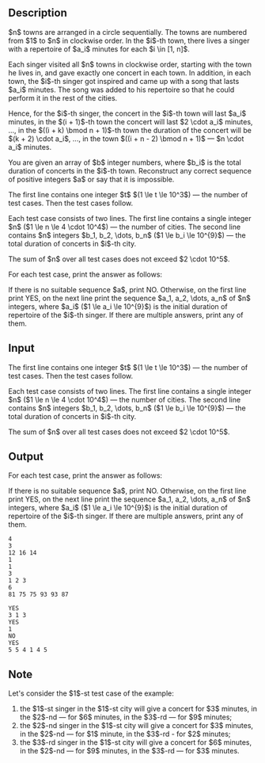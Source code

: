 ## Description

<div><p>$n$ towns are arranged in a circle sequentially. The towns are numbered from $1$ to $n$ in clockwise order. In the $i$-th town, there lives a singer with a repertoire of $a_i$ minutes for each $i \in [1, n]$.</p><p>Each singer visited all $n$ towns in clockwise order, starting with the town he lives in, and gave exactly one concert in each town. In addition, in each town, the $i$-th singer got inspired and came up with a song that lasts $a_i$ minutes. The song was added to his repertoire so that he could perform it in the rest of the cities.</p><p>Hence, for the $i$-th singer, the concert in the $i$-th town will last $a_i$ minutes, in the $(i + 1)$-th town the concert will last $2 \cdot a_i$ minutes, ..., in the $((i + k) \bmod n + 1)$-th town the duration of the concert will be $(k + 2) \cdot a_i$, ..., in the town $((i + n - 2) \bmod n + 1)$ — $n \cdot a_i$ minutes.</p><p>You are given an array of $b$ integer numbers, where $b_i$ is the total duration of concerts in the $i$-th town. Reconstruct any correct sequence of <span class="tex-font-style-bf">positive</span> integers $a$ or say that it is impossible.</p></div><div class="input-specification"><p>The first line contains one integer $t$ $(1 \le t \le 10^3$) — the number of test cases. Then the test cases follow.</p><p>Each test case consists of two lines. The first line contains a single integer $n$ ($1 \le n \le 4 \cdot 10^4$) — the number of cities. The second line contains $n$ integers $b_1, b_2, \dots, b_n$ ($1 \le b_i \le 10^{9}$) — the total duration of concerts in $i$-th city.</p><p>The sum of $n$ over all test cases does not exceed $2 \cdot 10^5$.</p></div><div class="output-specification"><p>For each test case, print the answer as follows:</p><p>If there is no suitable sequence $a$, print <span class="tex-font-style-tt">NO</span>. Otherwise, on the first line print <span class="tex-font-style-tt">YES</span>, on the next line print the sequence $a_1, a_2, \dots, a_n$ of $n$ integers, where $a_i$ ($1 \le a_i \le 10^{9}$) is the initial duration of repertoire of the $i$-th singer. If there are multiple answers, print any of them.</p></div>

## Input

<p>The first line contains one integer $t$ $(1 \le t \le 10^3$) — the number of test cases. Then the test cases follow.</p><p>Each test case consists of two lines. The first line contains a single integer $n$ ($1 \le n \le 4 \cdot 10^4$) — the number of cities. The second line contains $n$ integers $b_1, b_2, \dots, b_n$ ($1 \le b_i \le 10^{9}$) — the total duration of concerts in $i$-th city.</p><p>The sum of $n$ over all test cases does not exceed $2 \cdot 10^5$.</p>

## Output

<p>For each test case, print the answer as follows:</p><p>If there is no suitable sequence $a$, print <span class="tex-font-style-tt">NO</span>. Otherwise, on the first line print <span class="tex-font-style-tt">YES</span>, on the next line print the sequence $a_1, a_2, \dots, a_n$ of $n$ integers, where $a_i$ ($1 \le a_i \le 10^{9}$) is the initial duration of repertoire of the $i$-th singer. If there are multiple answers, print any of them.</p>





```input1
4
3
12 16 14
1
1
3
1 2 3
6
81 75 75 93 93 87
```




```output1
YES
3 1 3 
YES
1 
NO
YES
5 5 4 1 4 5
```



## Note

<p>Let's consider the $1$-st test case of the example:</p><ol> <li> the $1$-st singer in the $1$-st city will give a concert for $3$ minutes, in the $2$-nd — for $6$ minutes, in the $3$-rd — for $9$ minutes; </li><li> the $2$-nd singer in the $1$-st city will give a concert for $3$ minutes, in the $2$-nd — for $1$ minute, in the $3$-rd - for $2$ minutes; </li><li> the $3$-rd singer in the $1$-st city will give a concert for $6$ minutes, in the $2$-nd — for $9$ minutes, in the $3$-rd — for $3$ minutes. </li></ol>
